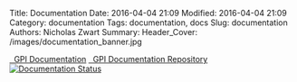 Title: Documentation
Date: 2016-04-04 21:09
Modified: 2016-04-04 21:09
Category: documentation
Tags: documentation, docs
Slug: documentation
Authors: Nicholas Zwart
Summary: 
Header_Cover: /images/documentation_banner.jpg

<div class="list-group">
  <a class="list-group-item" href="http://gpi-framework.readthedocs.org/en/develop/"><i class="fa fa-book fa-fw"></i>&nbsp; GPI Documentation</a>
  <a class="list-group-item" href="https://github.com/gpilab/framework/tree/develop/doc"><i class="fa fa-github fa-fw"></i>&nbsp; GPI Documentation Repository</a>
</div>

<div class="text-center"><a href='http://docs.gpilab.com/en/develop/?badge=develop'><img src='http://readthedocs.org/projects/gpi-framework/badge/?version=develop' alt='Documentation Status' /></a></div>

